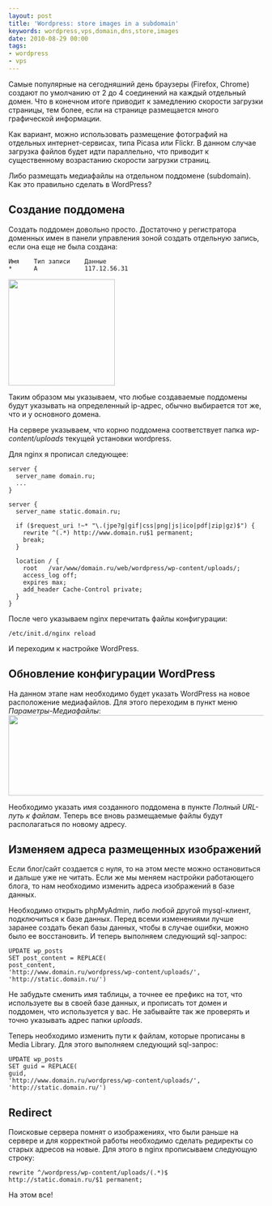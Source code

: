 ```yaml
---
layout: post
title: 'Wordpress: store images in a subdomain'
keywords: wordpress,vps,domain,dns,store,images
date: 2010-08-29 00:00
tags:
- wordpress
- vps
---
```

Самые популярные на сегодняшний день браузеры (Firefox, Chrome) создают по умолчанию от 2 до 4 соединений на каждый отдельный домен. Что в конечном итоге приводит к замедлению скорости загрузки страницы, тем более, если на странице размещается много графической информации.

Как вариант, можно использовать размещение фотографий на отдельных интернет-сервисах, типа Picasa или Flickr. В данном случае загрузка файлов будет идти параллельно, что приводит к существенному возрастанию скорости загрузки страниц.

Либо размещать медиафайлы на отдельном поддомене (subdomain). Как это правильно сделать в WordPress?

<h2>Создание поддомена</h2>
Создать поддомен довольно просто. Достаточно у регистратора доменных имен в панели управления зоной создать отдельную запись, если она еще не была создана:

    Имя    Тип записи    Данные
    *      A             117.12.56.31

<img class="alignleft size-full wp-image-1175" src="https://static.juev.org/2010/08/photo-04.jpg" alt="" width="210" height="210" />

Таким образом мы указываем, что любые создаваемые поддомены будут указывать на определенный ip-адрес, обычно выбирается тот же, что и у основного домена.

На сервере указываем, что корню поддомена соответствует папка <em>wp-content/uploads</em> текущей установки wordpress.

Для nginx я прописал следующее:

    server {
      server_name domain.ru;
      ...
    }

    server {
      server_name static.domain.ru;

      if ($request_uri !~* "\.(jpe?g|gif|css|png|js|ico|pdf|zip|gz)$") {
        rewrite ^(.*) http://www.domain.ru$1 permanent;
        break;
      }

      location / {
        root   /var/www/domain.ru/web/wordpress/wp-content/uploads/;
        access_log off;
        expires max;
        add_header Cache-Control private;
      }
    }

После чего указываем nginx перечитать файлы конфигурации:

    /etc/init.d/nginx reload

И переходим к настройке WordPress.

<h2>Обновление конфигурации WordPress</h2>
На данном этапе нам необходимо будет указать WordPress на новое расположение медиафайлов. Для этого переходим в пункт меню <em>Параметры-Медиафайлы</em>:

<img class="size-full wp-image-1176 aligncenter" src="https://static.juev.org/2010/08/mediafiles.png" alt="" width="540" height="159" />

Необходимо указать имя созданного поддомена в пункте <em>Полный URL-путь к файлам</em>. Теперь все вновь размещаемые файлы будут располагаться по новому адресу.

<h2>Изменяем адреса размещенных изображений</h2>
Если блог/сайт создается с нуля, то на этом месте можно остановиться и дальше уже не читать. Если же мы меняем настройки работающего блога, то нам необходимо изменить адреса изображений в базе данных.

Необходимо открыть phpMyAdmin, либо любой другой mysql-клиент, подключиться к базе данных. Перед всеми изменениями лучше заранее создать бекап базы данных, чтобы в случае ошибки, можно было ее восстановить. И теперь выполняем следующий sql-запрос:

    UPDATE wp_posts
    SET post_content = REPLACE(
    post_content,
    'http://www.domain.ru/wordpress/wp-content/uploads/',
    'http://static.domain.ru/')

Не забудьте сменить имя таблицы, а точнее ее префикс на тот, что используете вы в своей базе данных, и прописать тот домен и поддомен, что используется у вас. Не забывайте так же проверять и точно указывать адрес папки <em>uploads</em>.

Теперь необходимо изменить пути к файлам, которые прописаны в Media Library. Для этого выполняем следующий sql-запрос:

    UPDATE wp_posts
    SET guid = REPLACE(
    guid,
    'http://www.domain.ru/wordpress/wp-content/uploads/',
    'http://static.domain.ru/')

<h2>Redirect</h2>
Поисковые сервера помнят о изображениях, что были раньше на сервере и для корректной работы необходимо сделать редиректы со старых адресов на новые. Для этого в nginx прописываем следующую строку:

    rewrite ^/wordpress/wp-content/uploads/(.*)$ http://static.domain.ru/$1 permanent;

На этом все!
